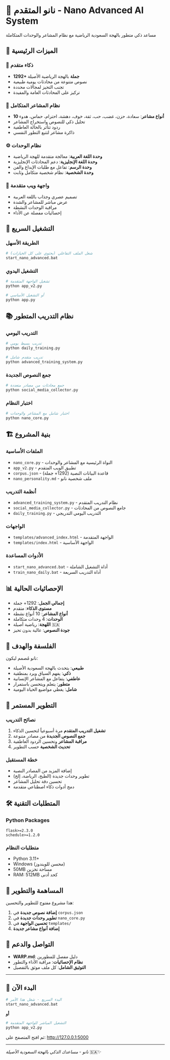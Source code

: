 # 🤖 نانو المتقدم - Nano Advanced AI System

مساعد ذكي متطور بالهجة السعودية الرياضية مع نظام المشاعر والوحدات المتكاملة

## 🌟 الميزات الرئيسية

### 🧠 **ذكاء متقدم**
- **1292+ جملة** بالهجة الرياضية الأصيلة
- نصوص متنوعة من محادثات يومية طبيعية
- تجنب التحيز لمجالات محددة
- تركيز على المحادثات العامة والمفيدة

### 💖 **نظام المشاعر المتكامل**
- **10 أنواع مشاعر**: سعادة، حزن، غضب، حب، ثقة، خوف، دهشة، احترام، حماس، هدوء
- تحليل ذكي للنصوص واستخراج المشاعر
- ردود تتأثر بالحالة العاطفية
- ذاكرة مشاعر لتتبع التطور النفسي

### ⚙️ **نظام الوحدات**
- **وحدة اللغة العربية**: معالجة متقدمة للهجة الرياضية
- **وحدة اللغة الإنجليزية**: دعم المحادثات الإنجليزية
- **وحدة الرسم**: تفاعل مع طلبات الإبداع والفن
- **وحدة الشخصية**: نظام شخصية متكامل وثابت

### 🎯 **واجهة ويب متقدمة**
- تصميم عصري وجذاب باللغة العربية
- عرض مباشر للمشاعر والشدة
- مراقبة الوحدات النشطة
- إحصائيات مفصلة عن الأداء

## 🚀 **التشغيل السريع**

### الطريقة الأسهل
```bash
# شغل الملف التفاعلي (يحتوي على كل الخيارات)
start_nano_advanced.bat
```

### التشغيل اليدوي
```bash
# تشغيل الواجهة المتقدمة
python app_v2.py

# أو التشغيل الأساسي
python app.py
```

## 📚 **نظام التدريب المتطور**

### التدريب اليومي
```bash
# تدريب بسيط يومي
python daily_training.py

# تدريب متقدم شامل
python advanced_training_system.py
```

### جمع النصوص الجديدة
```bash
# جمع محادثات من مصادر متعددة
python social_media_collector.py
```

### اختبار النظام
```bash
# اختبار شامل مع المشاعر والوحدات
python nano_core.py
```

## 🏗️ **بنية المشروع**

### الملفات الأساسية
- `nano_core.py` - النواة الرئيسية مع المشاعر والوحدات
- `app_v2.py` - تطبيق الويب المتقدم
- `corpus.json` - قاعدة البيانات النصية (1292+ جملة)
- `nano_personality.md` - ملف شخصية نانو

### أنظمة التدريب
- `advanced_training_system.py` - نظام التدريب المتقدم
- `social_media_collector.py` - جامع النصوص من المحادثات
- `daily_training.py` - التدريب اليومي التدريجي

### الواجهات
- `templates/advanced_index.html` - الواجهة المتقدمة
- `templates/index.html` - الواجهة الأساسية

### الأدوات المساعدة
- `start_nano_advanced.bat` - أداة التشغيل الشاملة
- `train_nano_daily.bat` - أداة التدريب السريعة

## 📊 **الإحصائيات الحالية**

- **إجمالي الجمل**: 1292+ جملة
- **مستوى الذكاء**: متقدم
- **أنواع المشاعر**: 10 أنواع نشطة
- **الوحدات**: 4 وحدات متكاملة
- **اللهجة**: رياضية أصيلة 🇸🇦
- **جودة النصوص**: عالية بدون تحيز

## 🎯 **الفلسفة والهدف**

نانو مُصمم ليكون:
- **طبيعي**: يتحدث بالهجة السعودية الأصيلة
- **ذكي**: يفهم السياق ويرد بمنطقية
- **عاطفي**: يتفاعل مع المشاعر الإنسانية
- **متطور**: يتعلم ويتحسن باستمرار
- **شامل**: يغطي مواضيع الحياة اليومية

## 🔄 **التطوير المستمر**

### نصائح التدريب
1. **تشغيل التدريب المتقدم** مرة أسبوعياً لتحسين الذكاء
2. **جمع النصوص الجديدة** من مصادر متنوعة
3. **مراقبة المشاعر** وتحسين الردود العاطفية
4. **تحديث الشخصية** حسب التطوير

### خطة المستقبل
- إضافة المزيد من المصادر النصية
- تطوير وحدات جديدة (الطبخ، الرياضة، إلخ)
- تحسين دقة تحليل المشاعر
- دمج أدوات ذكاء اصطناعي متقدمة

## 🛠️ **المتطلبات التقنية**

### Python Packages
```
flask>=2.3.0
schedule>=1.2.0
```

### متطلبات النظام
- Python 3.11+
- Windows (محسن للويندوز)
- 50MB مساحة تخزين
- RAM: 512MB كحد أدنى

## 📝 **المساهمة والتطوير**

هذا مشروع مفتوح للتطوير والتحسين:

1. **إضافة نصوص جديدة** في `corpus.json`
2. **تطوير وحدات جديدة** في `nano_core.py`
3. **تحسين الواجهة** في `templates/`
4. **إضافة أنواع مشاعر جديدة**

## 🤝 **التواصل والدعم**

- **WARP.md**: دليل مفصل للمطورين
- **نظام الإحصائيات**: مراقبة الأداء والتطور
- **التوثيق الشامل**: كل ملف موثق بالتفصيل

---

## 🎉 **البدء الآن**

```bash
# البدء السريع - شغل هذا الأمر
start_nano_advanced.bat
```

**أو**

```bash
# التشغيل المباشر للواجهة المتقدمة
python app_v2.py
```

ثم افتح المتصفح على: http://127.0.0.1:5000

---

*نانو - مساعدك الذكي بالهجة السعودية الأصيلة* 🇸🇦✨